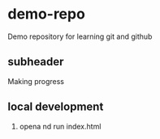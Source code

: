 # demo-repo
Demo repository for learning git and github

## subheader
Making progress

## local development
1. opena nd run index.html